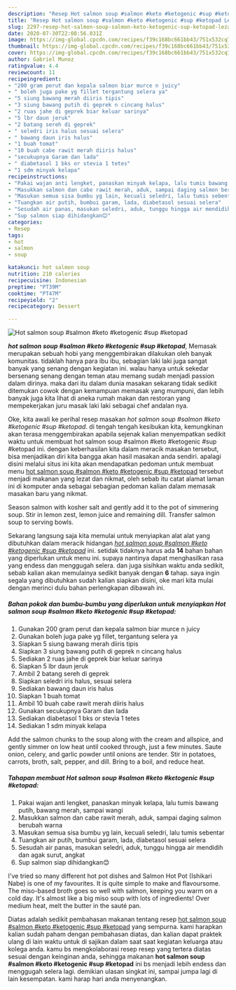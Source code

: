 ```yaml
---
description: "Resep Hot salmon soup #salmon #keto #ketogenic #sup #ketopad Lezat"
title: "Resep Hot salmon soup #salmon #keto #ketogenic #sup #ketopad Lezat"
slug: 2297-resep-hot-salmon-soup-salmon-keto-ketogenic-sup-ketopad-lezat
date: 2020-07-30T22:08:56.031Z
image: https://img-global.cpcdn.com/recipes/f39c168bc661bb43/751x532cq70/hot-salmon-soup-salmon-keto-ketogenic-sup-ketopad-foto-resep-utama.jpg
thumbnail: https://img-global.cpcdn.com/recipes/f39c168bc661bb43/751x532cq70/hot-salmon-soup-salmon-keto-ketogenic-sup-ketopad-foto-resep-utama.jpg
cover: https://img-global.cpcdn.com/recipes/f39c168bc661bb43/751x532cq70/hot-salmon-soup-salmon-keto-ketogenic-sup-ketopad-foto-resep-utama.jpg
author: Gabriel Munoz
ratingvalue: 4.4
reviewcount: 11
recipeingredient:
- "200 gram perut dan kepala salmon biar murce n juicy"
- " boleh juga pake yg fillet tergantung selera ya"
- "5 siung bawang merah diiris tipis"
- "3 siung bawang putih di geprek n cincang halus"
- "2 ruas jahe di geprek biar keluar sarinya"
- "5 lbr daun jeruk"
- "2 batang sereh di geprek"
- " seledri iris halus sesuai selera"
- " bawang daun iris halus"
- "1 buah tomat"
- "10 buah cabe rawit merah diiris halus"
- "secukupnya Garam dan lada"
- " diabetasol 1 bks or stevia 1 tetes"
- "1 sdm minyak kelapa"
recipeinstructions:
- "Pakai wajan anti lengket, panaskan minyak kelapa, lalu tumis bawang putih, bawang merah, sampai wangi"
- "Masukkan salmon dan cabe rawit merah, aduk, sampai daging salmon berubah warna"
- "Masukan semua sisa bumbu yg lain, kecuali seledri, lalu tumis sebentar"
- "Tuangkan air putih, bumbui garam, lada, diabetasol sesuai selera"
- "Sesudah air panas, masukan seledri, aduk, tunggu hingga air mendidih dan agak surut, angkat"
- "Sup salmon siap dihidangkan😊"
categories:
- Resep
tags:
- hot
- salmon
- soup

katakunci: hot salmon soup 
nutrition: 210 calories
recipecuisine: Indonesian
preptime: "PT39M"
cooktime: "PT47M"
recipeyield: "2"
recipecategory: Dessert

---
```



![Hot salmon soup #salmon #keto #ketogenic #sup #ketopad](https://img-global.cpcdn.com/recipes/f39c168bc661bb43/751x532cq70/hot-salmon-soup-salmon-keto-ketogenic-sup-ketopad-foto-resep-utama.jpg)

<b><i>hot salmon soup #salmon #keto #ketogenic #sup #ketopad</i></b>, Memasak merupakan sebuah hobi yang menggembirakan dilakukan oleh banyak komunitas. tidaklah hanya para ibu ibu, sebagian laki laki juga sangat banyak yang senang dengan kegiatan ini. walau hanya untuk sekedar bersenang senang dengan teman atau memang sudah menjadi passion dalam dirinya. maka dari itu dalam dunia masakan sekarang tidak sedikit ditemukan cowok dengan kemampuan memasak yang mumpuni, dan lebih banyak juga kita lihat di aneka rumah makan dan restoran yang mempekerjakan juru masak laki laki sebagai chef andalan nya.

Oke, kita awali ke perihal resep masakan <i>hot salmon soup #salmon #keto #ketogenic #sup #ketopad</i>. di tengah tengah kesibukan kita, kemungkinan akan terasa menggembirakan apabila sejenak kalian menyempatkan sedikit waktu untuk membuat hot salmon soup #salmon #keto #ketogenic #sup #ketopad ini. dengan keberhasilan kita dalam meracik masakan tersebut, bisa menjadikan diri kita bangga akan hasil masakan anda sendiri. apalagi disini melalui situs ini kita akan mendapatkan pedoman untuk membuat menu <u>hot salmon soup #salmon #keto #ketogenic #sup #ketopad</u> tersebut menjadi makanan yang lezat dan nikmat, oleh sebab itu catat alamat laman ini di komputer anda sebagai sebagian pedoman kalian dalam memasak masakan baru yang nikmat.

Season salmon with kosher salt and gently add it to the pot of simmering soup. Stir in lemon zest, lemon juice and remaining dill. Transfer salmon soup to serving bowls.


Sekarang langsung saja kita memulai untuk menyiapkan alat alat yang dibutuhkan dalam meracik hidangan <u><i>hot salmon soup #salmon #keto #ketogenic #sup #ketopad</i></u> ini. setidak tidaknya harus ada <b>14</b> bahan bahan yang diperlukan untuk menu ini. supaya nantinya dapat menghasilkan rasa yang endess dan menggugah selera. dan juga sisihkan waktu anda sedikit, sebab kalian akan memulainya sedikit banyak dengan <b>6</b> tahap. saya ingin segala yang dibutuhkan sudah kalian siapkan disini, oke mari kita mulai dengan merinci dulu bahan perlengkapan dibawah ini.

<!--inarticleads1-->

##### Bahan pokok dan bumbu-bumbu yang diperlukan untuk menyiapkan Hot salmon soup #salmon #keto #ketogenic #sup #ketopad:

1. Gunakan 200 gram perut dan kepala salmon biar murce n juicy
1. Gunakan  boleh juga pake yg fillet, tergantung selera ya
1. Siapkan 5 siung bawang merah diiris tipis
1. Siapkan 3 siung bawang putih di geprek n cincang halus
1. Sediakan 2 ruas jahe di geprek biar keluar sarinya
1. Siapkan 5 lbr daun jeruk
1. Ambil 2 batang sereh di geprek
1. Siapkan  seledri iris halus, sesuai selera
1. Sediakan  bawang daun iris halus
1. Siapkan 1 buah tomat
1. Ambil 10 buah cabe rawit merah diiris halus
1. Gunakan secukupnya Garam dan lada
1. Sediakan  diabetasol 1 bks or stevia 1 tetes
1. Sediakan 1 sdm minyak kelapa


Add the salmon chunks to the soup along with the cream and allspice, and gently simmer on low heat until cooked through, just a few minutes. Saute onion, celery, and garlic powder until onions are tender. Stir in potatoes, carrots, broth, salt, pepper, and dill. Bring to a boil, and reduce heat. 

<!--inarticleads2-->

##### Tahapan membuat Hot salmon soup #salmon #keto #ketogenic #sup #ketopad:

1. Pakai wajan anti lengket, panaskan minyak kelapa, lalu tumis bawang putih, bawang merah, sampai wangi
1. Masukkan salmon dan cabe rawit merah, aduk, sampai daging salmon berubah warna
1. Masukan semua sisa bumbu yg lain, kecuali seledri, lalu tumis sebentar
1. Tuangkan air putih, bumbui garam, lada, diabetasol sesuai selera
1. Sesudah air panas, masukan seledri, aduk, tunggu hingga air mendidih dan agak surut, angkat
1. Sup salmon siap dihidangkan😊


I&#39;ve tried so many different hot pot dishes and Salmon Hot Pot (Ishikari Nabe) is one of my favourites. It is quite simple to make and flavoursome. The miso-based broth goes so well with salmon, keeping you warm on a cold day. It&#39;s almost like a big miso soup with lots of ingredients! Over medium heat, melt the butter in the sauté pan. 

Diatas adalah sedikit pembahasan makanan tentang resep <u>hot salmon soup #salmon #keto #ketogenic #sup #ketopad</u> yang sempurna. kami harapkan kalian sudah paham dengan pembahasan diatas, dan kalian dapat praktek ulang di lain waktu untuk di sajikan dalam saat saat kegiatan keluarga atau kolega anda. kamu bs mengkolaborasi resep resep yang tertera diatas sesuai dengan keinginan anda, sehingga makanan <b>hot salmon soup #salmon #keto #ketogenic #sup #ketopad</b> ini bs menjadi lebih endess dan menggugah selera lagi. demikian ulasan singkat ini, sampai jumpa lagi di lain kesempatan. kami harap hari anda menyenangkan.
